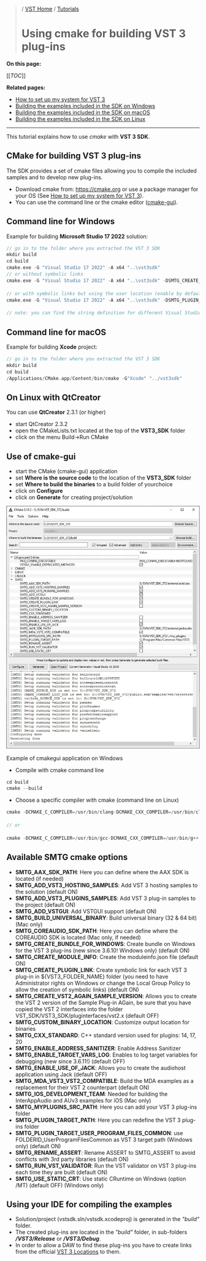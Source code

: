 >/ [VST Home](../) / [Tutorials](Index.md)
>
># Using cmake for building VST 3 plug-ins

**On this page:**

[[_TOC_]]

**Related pages:**

- [How to set up my system for VST 3](../Getting+Started/How+to+setup+my+system.md)
- [Building the examples included in the SDK on Windows](Building+the+examples+included+in+the+SDK+Windows.md)
- [Building the examples included in the SDK on macOS](Building+the+examples+included+in+the+SDK+macOS.md)
- [Building the examples included in the SDK on Linux](Building+the+examples+included+in+the+SDK+Linux.md)

---

This tutorial explains how to use *cmake* with **VST 3 SDK**.

## CMake for building VST 3 plug-ins

The SDK provides a set of cmake files allowing you to compile the included samples and to develop new plug-ins.

- Download cmake from: <https://cmake.org> or use a package manager for your OS (See [How to set up my system for VST 3](../Getting+Started/How+to+setup+my+system.md)).
- You can use the command line or the cmake editor ([cmake-gui](https://cmake.org/download/)).

## Command line for Windows

Example for building **Microsoft Studio 17 2022** solution:

``` c++
// go in to the folder where you extracted the VST 3 SDK
mkdir build
cd build
cmake.exe -G "Visual Studio 17 2022" -A x64 "..\vst3sdk"
// or without symbolic links
cmake.exe -G "Visual Studio 17 2022" -A x64 "..\vst3sdk" -DSMTG_CREATE_PLUGIN_LINK=0

// or with symbolic links but using the user location (enable by default), it does not request admin right
cmake.exe -G "Visual Studio 17 2022" -A x64 "..\vst3sdk" -DSMTG_PLUGIN_TARGET_USER_PROGRAM_FILES_COMMON=1

// note: you can find the string definition for different Visual Studio Generators in the cmake online documentation
```

## Command line for macOS

 Example for building **Xcode** project:

``` c++
// go in to the folder where you extracted the VST 3 SDK
mkdir build
cd build
/Applications/CMake.app/Content/bin/cmake -G"Xcode" "../vst3sdk"
```

## On Linux with QtCreator

You can use **QtCreator** 2.3.1 (or higher)

- start QtCreator 2.3.2
- open the CMakeLists.txt located at the top of the **VST3_SDK** folder
- click on the menu Build->Run CMake

## Use of cmake-gui

- start the CMake (cmake-gui) application
- set **Where is the source code** to the location of the **VST3_SDK** folder
- set **Where to build the binaries** to a build folder of yourchoice
- click on **Configure**
- click on **Generate** for creating project/solution

![tutorials_3](../../resources/tutorials_3.jpg)

Example of cmakegui application on Windows

- Compile with cmake command line

``` c++
cd build
cmake --build
```

- Choose a specific compiler with cmake (command line on Linux)

``` c++
cmake -DCMAKE_C_COMPILER=/usr/bin/clang-DCMAKE_CXX_COMPILER=/usr/bin/clang++

// or

cmake -DCMAKE_C_COMPILER=/usr/bin/gcc-DCMAKE_CXX_COMPILER=/usr/bin/g++
```

## Available SMTG cmake options

- **SMTG_AAX_SDK_PATH**: Here you can define where the AAX SDK is located (if needed)
- **SMTG_ADD_VST3_HOSTING_SAMPLES**: Add VST 3 hosting samples to the solution (default ON)
- **SMTG_ADD_VST3_PLUGINS_SAMPLES**: Add VST 3 plug-in samples to the project (default ON)
- **SMTG_ADD_VSTGUI**: Add VSTGUI support (default ON)
- **SMTG_BUILD_UNIVERSAL_BINARY**: Build universal binary (32 & 64 bit) (Mac only)
- **SMTG_COREAUDIO_SDK_PATH**: Here you can define where the COREAUDIO SDK is located (Mac only, if needed)
- **SMTG_CREATE_BUNDLE_FOR_WINDOWS**: Create bundle on Windows for the VST 3 plug-ins (new since 3.6.10! Windows only) (default ON)
- **SMTG_CREATE_MODULE_INFO**: Create the moduleinfo.json file (default ON)
- **SMTG_CREATE_PLUGIN_LINK**: Create symbolic link for each VST 3 plug-in in ${VST3_FOLDER_NAME} folder (you need to have Administrator rights on Windows or change the Local Group Policy to allow the creation of symbolic links) (default ON)
- **SMTG_CREATE_VST2_AGAIN_SAMPLE_VERSION**: Allows you to create the VST 2 version of the Sample Plug-in AGain, be sure that you have copied the VST 2 interfaces into the folder VST_SDK/VST3_SDK/pluginterfaces/vst2.x (default OFF)
- **SMTG_CUSTOM_BINARY_LOCATION**: Customize output location for binaries
- **SMTG_CXX_STANDARD**: C++ standard version used for plugins: 14, 17, 20
- **SMTG_ENABLE_ADDRESS_SANITIZER**: Enable Address Sanitizer
- **SMTG_ENABLE_TARGET_VARS_LOG**: Enables to log target variables for debugging (new since 3.6.11!) (default OFF)
- **SMTG_ENABLE_USE_OF_JACK**: Allows you to create the audiohost application using Jack (default OFF)
- **SMTG_MDA_VST3_VST2_COMPATIBLE**: Build the MDA examples as a replacement for their VST 2 counterpart (default ON)
- **SMTG_IOS_DEVELOPMENT_TEAM**: Needed for building the InterAppAudio and AUv3 examples for iOS (Mac only)
- **SMTG_MYPLUGINS_SRC_PATH**: Here you can add your VST 3 plug-ins folder
- **SMTG_PLUGIN_TARGET_PATH**: Here you can redefine the VST 3 plug-ins folder
- **SMTG_PLUGIN_TARGET_USER_PROGRAM_FILES_COMMON**: use FOLDERID_UserProgramFilesCommon as VST 3 target path (Windows only) (default ON)
- **SMTG_RENAME_ASSERT**: Rename ASSERT to SMTG_ASSERT to avoid conflicts with 3rd party libraries (default ON)
- **SMTG_RUN_VST_VALIDATOR**: Run the VST validator on VST 3 plug-ins each time they are built (default ON)
- **SMTG_USE_STATIC_CRT**: Use static CRuntime on Windows (option /MT) (default OFF) (Windows only)

## Using your IDE for compiling the examples

- Solution/project (vstsdk.sln/vstsdk.xcodeproj) is generated in the *"build"* folder.
- The created plug-ins are located in the *"build"* folder, in sub-folders ***/VST3/Release*** or ***/VST3/Debug***.
- In order to allow a DAW to find these plug-ins you have to create links from the official [VST 3 Locations](../Technical+Documentation/Locations+Format/Index.html) to them.

